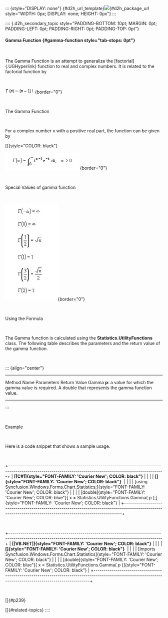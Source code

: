 ::: {style="DISPLAY: none"}
[](ms-xhelp:///?Id=d2h_url_template){#d2h_url_template}![](!package_url!){#d2h_package_url style="WIDTH: 0px; DISPLAY: none; HEIGHT: 0px"}
:::

:::: {.d2h_secondary_topic style="PADDING-BOTTOM: 10pt; MARGIN: 0pt; PADDING-LEFT: 0pt; PADDING-RIGHT: 0pt; PADDING-TOP: 0pt"}
#### Gamma Function {#gamma-function style="tab-stops: 0pt"}

 

The Gamma Function is an attempt to generalize the [factorial]{.UGHyperlink} function to real and complex numbers. It is related to the factorial function by

 

![](ImagesExt/image84_360.png){border="0"}

 

The Gamma Function

 

For a complex number x with a positive real part, the function can be given by

[]{style="COLOR: black"} 

![](ImagesExt/image84_361.jpg){border="0"}

 

Special Values of gamma function

 

![](ImagesExt/image84_362.jpg){border="0"}

 

Using the Formula

 

The Gamma function is calculated using the **Statistics.UtilityFunctions** class. The following table describes the parameters and the return value of the gamma function.

 

::: {align="center"}
  ------------- ------------------------------------------------------- ----------------------------------------------------
  Method Name   Parameters                                              Return Value
  Gamma         **p**: a value for which the gamma value is required.   A double that represents the gamma function value.
  ------------- ------------------------------------------------------- ----------------------------------------------------
:::

 

Example

 

Here is a code snippet that shows a sample usage.

 

+-----------------------------------------------------------------------------------------------------------------------------------------------------------+
| **[\[C#\]]{style="FONT-FAMILY: 'Courier New'; COLOR: black"}**                                                                                            |
|                                                                                                                                                           |
| **[]{style="FONT-FAMILY: 'Courier New'; COLOR: black"}**                                                                                                  |
|                                                                                                                                                           |
| [using Syncfusion.Windows.Forms.Chart.Statistics;]{style="FONT-FAMILY: 'Courier New'; COLOR: black"}                                                      |
|                                                                                                                                                           |
| [double]{style="FONT-FAMILY: 'Courier New'; COLOR: blue"}[ x = Statistics.UtilityFunctions.Gamma( p );]{style="FONT-FAMILY: 'Courier New'; COLOR: black"} |
+-----------------------------------------------------------------------------------------------------------------------------------------------------------+

 

+----------------------------------------------------------------------------------------------------------------------------------------------------------+
| **[\[VB.NET\]]{style="FONT-FAMILY: 'Courier New'; COLOR: black"}**                                                                                       |
|                                                                                                                                                          |
| **[]{style="FONT-FAMILY: 'Courier New'; COLOR: black"}**                                                                                                 |
|                                                                                                                                                          |
| [Imports Syncfusion.Windows.Forms.Chart.Statistics]{style="FONT-FAMILY: 'Courier New'; COLOR: black"}                                                    |
|                                                                                                                                                          |
| [double]{style="FONT-FAMILY: 'Courier New'; COLOR: blue"}[ x = Statistics.UtilityFunctions.Gamma( p )]{style="FONT-FAMILY: 'Courier New'; COLOR: black"} |
+----------------------------------------------------------------------------------------------------------------------------------------------------------+

 

[]{#p239} 

[]{#related-topics}
::::

